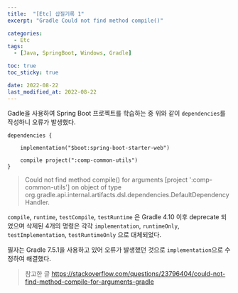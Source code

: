 ```yaml
---
title:  "[Etc] 삽질기록 1" 
excerpt: "Gradle Could not find method compile()"

categories:
  - Etc
tags:
  - [Java, SpringBoot, Windows, Gradle]

toc: true
toc_sticky: true

date: 2022-08-22
last_modified_at: 2022-08-22
---
```


Gadle을 사용하여 Spring Boot 프로젝트를 학습하는 중 위와 같이 ```dependencies```를 작성하니 오류가 발생했다.

```
dependencies {

    implementation("$boot:spring-boot-starter-web")

    compile project(":comp-common-utils")
}
```

> Could not find method compile() for arguments [project ':comp-common-utils'] on object of type org.gradle.api.internal.artifacts.dsl.dependencies.DefaultDependencyHandler.

```compile```, ```runtime```, ```testCompile```, ```testRuntime``` 은 Gradle 4.10 이후
deprecate 되었으며 
삭제된 4개의 명령은 각각 ```implementation```, ```runtimeOnly```, ```testImplementation```, ```testRuntimeOnly``` 으로 대체되었다.

필자는 Gradle 7.5.1을 사용하고 있어 오류가 발생했던 것으로 ```implementation```으로 수정하여 해결했다.


> 참고한 글 
> https://stackoverflow.com/questions/23796404/could-not-find-method-compile-for-arguments-gradle
